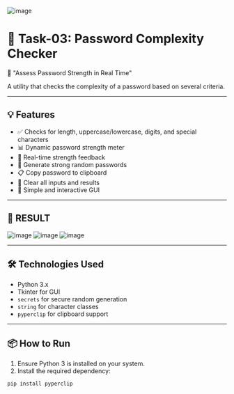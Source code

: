 ![image](https://github.com/user-attachments/assets/c5cce469-c2d3-4f1d-868e-d949c8429e21)

# 🔐 Task-03: Password Complexity Checker  
🧠 "Assess Password Strength in Real Time"

A utility that checks the complexity of a password based on several criteria.

---

## 💡 Features

- ✅ Checks for length, uppercase/lowercase, digits, and special characters  
- 📊 Dynamic password strength meter  
- 🧠 Real-time strength feedback  
- 🔄 Generate strong random passwords  
- 📋 Copy password to clipboard  
- 🧹 Clear all inputs and results  
- 🎨 Simple and interactive GUI

---

## 🏁 RESULT

![image](https://github.com/user-attachments/assets/b7374993-68fb-4f4a-9385-f6f15794b1fd)
![image](https://github.com/user-attachments/assets/90647229-c5f4-4ec5-ba67-93390b5a8d92)
![image](https://github.com/user-attachments/assets/3c9cfccc-000d-4866-854d-01b37472c422)

---

## 🛠️ Technologies Used

- Python 3.x  
- Tkinter for GUI  
- `secrets` for secure random generation  
- `string` for character classes  
- `pyperclip` for clipboard support

---

## 📦 How to Run

1. Ensure Python 3 is installed on your system.
2. Install the required dependency:

```bash
pip install pyperclip

